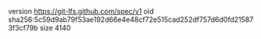 version https://git-lfs.github.com/spec/v1
oid sha256:5c59d9ab79f53ae192d66e4e48cf72e515cad252df757d6d0fd215873f3cf79b
size 4140
